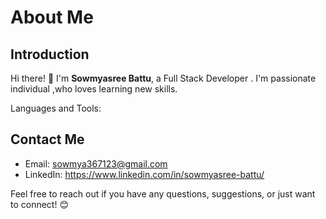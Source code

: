 # About Me

## Introduction

Hi there! 👋 I'm **Sowmyasree Battu**, a Full Stack Developer . I'm passionate individual ,who loves learning new skills.

Languages and Tools:


## Contact Me

- Email: sowmya367123@gmail.com
- LinkedIn: https://www.linkedin.com/in/sowmyasree-battu/

Feel free to reach out if you have any questions, suggestions, or just want to connect! 😊

